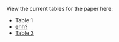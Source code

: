 View the current tables for the paper here:

* Table 1
* [ehh?]([https://github.com/lawtj/safe/blob/master/table2.html](https://raw.githubusercontent.com/lawtj/safe/master/table2.html))
* [Table 3](https://github.com/lawtj/safe/blob/master/table3.html)
